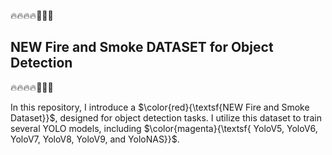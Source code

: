 :fire::fire::fire::fire::dash::dash::dash:
## NEW Fire and Smoke DATASET for Object Detection
:fire::fire::fire::fire::dash::dash::dash:

In this repository, I introduce a  $\color{red}{\textsf{NEW Fire and Smoke Dataset}}$, designed for object detection tasks. I utilize this dataset to train several YOLO models, including   $\color{magenta}{\textsf{ YoloV5, YoloV6, YoloV7, YoloV8, YoloV9, and YoloNAS}}$.
